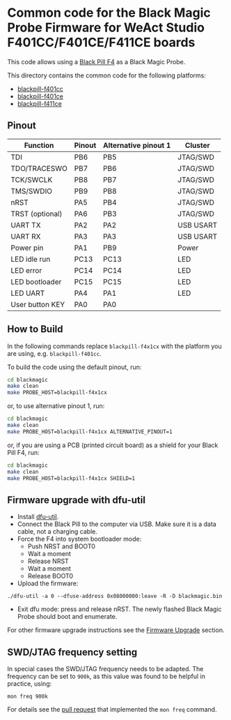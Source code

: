 # Common code for the Black Magic Probe Firmware for WeAct Studio F401CC/F401CE/F411CE boards

This code allows using a [Black Pill F4](https://github.com/WeActStudio/WeActStudio.MiniSTM32F4x1) as a Black Magic Probe.

This directory contains the common code for the following platforms:
- [blackpill-f401cc](./../../blackpill-f401cc/README.md)
- [blackpill-f401ce](./../../blackpill-f401ce/README.md)
- [blackpill-f411ce](./../../blackpill-f411ce/README.md)

## Pinout

| Function        | Pinout | Alternative pinout 1 | Cluster   |
| --------------- | ------ | -------------------- | --------- |
| TDI             | PB6    | PB5                  | JTAG/SWD  |
| TDO/TRACESWO    | PB7    | PB6                  | JTAG/SWD  |
| TCK/SWCLK       | PB8    | PB7                  | JTAG/SWD  |
| TMS/SWDIO       | PB9    | PB8                  | JTAG/SWD  |
| nRST            | PA5    | PB4                  | JTAG/SWD  |
| TRST (optional) | PA6    | PB3                  | JTAG/SWD  |
| UART TX         | PA2    | PA2                  | USB USART |
| UART RX         | PA3    | PA3                  | USB USART |
| Power pin       | PA1    | PB9                  | Power     |
| LED idle run    | PC13   | PC13                 | LED       |
| LED error       | PC14   | PC14                 | LED       |
| LED bootloader  | PC15   | PC15                 | LED       |
| LED UART        | PA4    | PA1                  | LED       |
| User button KEY | PA0    | PA0                  |           |

## How to Build

In the following commands replace `blackpill-f4x1cx` with the platform you are using, e.g. `blackpill-f401cc`.

To build the code using the default pinout, run:

```sh
cd blackmagic
make clean
make PROBE_HOST=blackpill-f4x1cx
```

or, to use alternative pinout 1, run:

```sh
cd blackmagic
make clean
make PROBE_HOST=blackpill-f4x1cx ALTERNATIVE_PINOUT=1
```

or, if you are using a PCB (printed circuit board) as a shield for your Black Pill F4, run:

```sh
cd blackmagic
make clean
make PROBE_HOST=blackpill-f4x1cx SHIELD=1
```

## Firmware upgrade with dfu-util

- Install [dfu-util](https://dfu-util.sourceforge.net).
- Connect the Black Pill to the computer via USB. Make sure it is a data cable, not a charging cable.
- Force the F4 into system bootloader mode:
  - Push NRST and BOOT0
  - Wait a moment
  - Release NRST
  - Wait a moment
  - Release BOOT0
- Upload the firmware:
```
./dfu-util -a 0 --dfuse-address 0x08000000:leave -R -D blackmagic.bin
```
- Exit dfu mode: press and release nRST. The newly flashed Black Magic Probe should boot and enumerate.

For other firmware upgrade instructions see the [Firmware Upgrade](https://black-magic.org/upgrade.html) section.

## SWD/JTAG frequency setting

In special cases the SWD/JTAG frequency needs to be adapted. The frequency can be set to `900k`, as this value was found to be helpful in practice, using:

```
mon freq 900k
```

For details see the [pull request](https://github.com/blackmagic-debug/blackmagic/pull/783#issue-529197718) that implemented the `mon freq` command.
